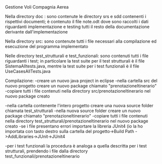 Gestione Voli Compagnia Aerea

Nella directory doc :
sono contenute le directory srs e sdd contenenti i rispettivi documenti;
è contenuto il file note.odt dove sono raccolti i dati riguardanti implementazione e testing
tutti il resto della documentazione derivante dall'implementazione

Nella directory src:
sono contenute tutti i file necessari alla compilazione ed esecuzione del programma implementato

Nelle directory test_strutturali e test_funzionali:
sono contenuti tutti i file riguardanti i test; in particolare la test suite per il test strutturali è il file SistemaAlltests.java, mentre la test suite per i test funzionali è il file UseCasesAllTests.java

Compilazione:
-creare un nuovo java project in eclipse
-nella cartella src del nuovo progetto creare un nuovo package chiamato "prenotazioneItinerario"
-copiare tutti i file contenuti nella directory src/prenotazioneItinerario nel nuovo package creato

-nella cartella contenente l'intero progetto creare una nuova source folder chiamata test_strutturali
-nella nuova source folder creare un nuovo package chiamato "prenotazioneItinerario"
-copiare tutti i file contenuti nella directory test_strutturali/prenotazioneItinerario nel nuovo package creato
-se i file presentano errori importare la libreria JUnit4 (io la ho importata con tasto destro sulla cartella del progetto->Build Path       ->AddLibraries->JUnit->JUnit4

-per i test funzionali la procedura è analoga a quella descritta per i test strutturali, prendendo i file dalla directory                   test_funzionali/prenotazioneItinerario
